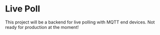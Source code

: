 # Live Poll

This project will be a backend for live polling with MQTT end devices.
Not ready for production at the moment!

